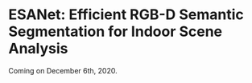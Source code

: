 # ESANet: Efficient RGB-D Semantic Segmentation for Indoor Scene Analysis
Coming on December 6th, 2020.
